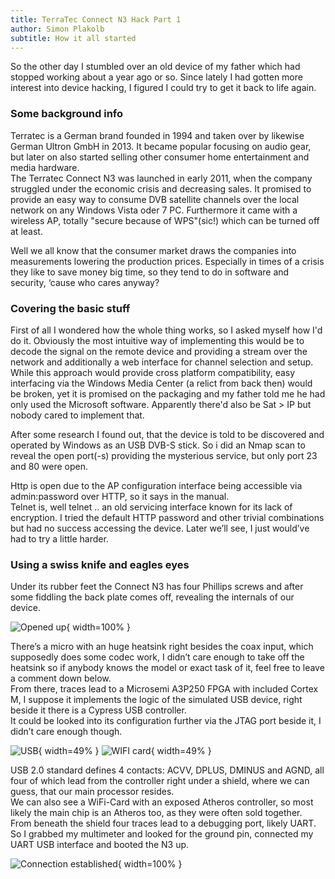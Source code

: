```yaml
---
title: TerraTec Connect N3 Hack Part 1
author: Simon Plakolb
subtitle: How it all started
---
```


So the other day I stumbled over an old device of my father which had stopped working about a year ago or so. Since lately I had gotten more interest into device hacking, I figured I could try to get it back to life again.

### Some background info

Terratec is a German brand founded in 1994 and taken over by likewise German Ultron GmbH in 2013. It became popular focusing on audio gear, but later on also started selling other consumer home entertainment and media hardware.  
The Terratec Connect N3 was launched in early 2011, when the company struggled under the economic crisis and decreasing sales. It promised to provide an easy way to consume DVB satellite channels over the local network on any Windows Vista oder 7 PC. Furthermore it came with a wireless AP, totally "secure because of WPS"(sic!) which can be turned off at least.

Well we all know that the consumer market draws the companies into measurements lowering the production prices. Especially in times of a crisis they like to save money big time, so they tend to do in software and security, ‘cause who cares anyway?

### Covering the basic stuff

First of all I wondered how the whole thing works, so I asked myself how I'd do it. Obviously the most intuitive way of implementing this would be to decode the signal on the remote device and providing a stream over the network and additionally a web interface for channel selection and setup.  While this approach would provide cross platform compatibility, easy interfacing via the Windows Media Center (a relict from back then) would be broken, yet it is promised on the packaging and my father told me he had only used the Microsoft software. Apparently there'd also be Sat > IP but nobody cared to implement that.

After some research I found out, that the device is told to be discovered and operated by Windows as an USB DVB-S stick. So i did an Nmap scan to reveal the open port(-s) providing the mysterious service, but only port 23 and 80 were open.

Http is open due to the AP configuration interface being accessible via admin:password over HTTP, so it says in the manual.  
Telnet is, well telnet .. an old servicing interface known for its lack of encryption. I tried the default HTTP password and other trivial combinations but had no success accessing the device. Later we’ll see, I just would’ve had to try a little harder.

### Using a swiss knife and eagles eyes

Under its rubber feet the Connect N3 has four Phillips screws and after some fiddling the back plate comes off, revealing the internals of our device.

![Opened up](../images/IMG_0786.JPG){ width=100% }

There’s a micro with an huge heatsink right besides the coax input, which supposedly does some codec work, I didn’t care enough to take off the heatsink so if anybody knows the model or exact task of it, feel free to leave a comment down below.  
From there, traces lead to a Microsemi A3P250 FPGA with included Cortex M, I suppose it implements the logic of the simulated USB device, right beside it there is a Cypress USB controller.  
It could be looked into its configuration further via the JTAG port beside it, I didn’t care enough though.

![USB](../images/IMG_0777.JPG){ width=49% } ![WIFI card](../images/IMG_0778.JPG){ width=49% }

USB 2.0 standard defines 4 contacts: ACVV, DPLUS, DMINUS and AGND, all four of which lead from the controller right under a shield, where we can guess, that our main processor resides.  
We can also see a WiFi-Card with an exposed Atheros controller, so most likely the main chip is an Atheros too, as they were often sold together.  
From beneath the shield four traces lead to a debugging port, likely UART. So I grabbed my multimeter and looked for the ground pin, connected my UART USB interface and booted the N3 up.

![Connection established](../images/IMG_0782.JPG){ width=100% }

